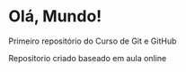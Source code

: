 # Olá, Mundo!
 Primeiro repositório do Curso de Git e GitHub

 Repositorio criado baseado em aula online
